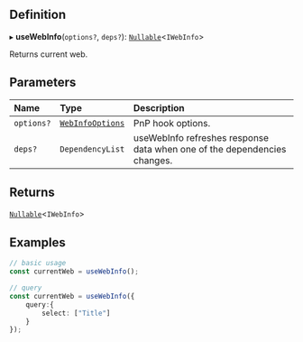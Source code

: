 
## Definition

▸ **useWebInfo**(`options?`, `deps?`): [`Nullable`](../Types/NullableT.md)<`IWebInfo`\>

Returns current web.

## Parameters

| Name | Type | Description |
| :------ | :------ | :------ |
| `options?` | [`WebInfoOptions`](../Interfaces/WebInfoOptions.md) | PnP hook options. |
| `deps?` | `DependencyList` | useWebInfo refreshes response data when one of the dependencies changes. |

## Returns

[`Nullable`](../Types/NullableT.md)<`IWebInfo`\>

## Examples

```typescript
// basic usage
const currentWeb = useWebInfo();

// query
const currentWeb = useWebInfo({
	query:{
		select: ["Title"]
	}
});
```
